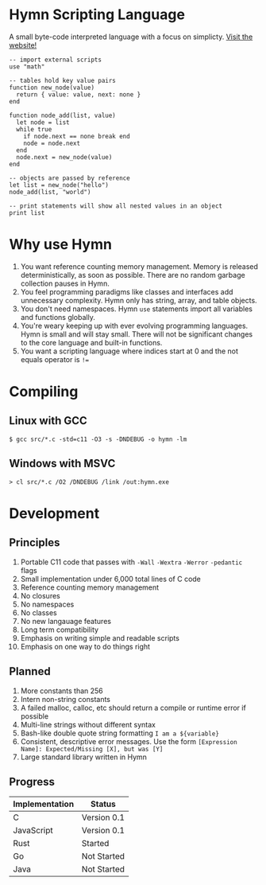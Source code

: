# Hymn Scripting Language

A small byte-code interpreted language with a focus on simplicty. [Visit the website!](https://hymn-lang.org)

```
-- import external scripts
use "math"

-- tables hold key value pairs
function new_node(value)
  return { value: value, next: none }
end

function node_add(list, value)
  let node = list
  while true
    if node.next == none break end
    node = node.next
  end
  node.next = new_node(value)
end

-- objects are passed by reference
let list = new_node("hello")
node_add(list, "world")

-- print statements will show all nested values in an object
print list
```

# Why use Hymn

1. You want reference counting memory management. Memory is released deterministically, as soon as possible. There are no random garbage collection pauses in Hymn.
1. You feel programming paradigms like classes and interfaces add unnecessary complexity. Hymn only has string, array, and table objects.
1. You don't need namespaces. Hymn `use` statements import all variables and functions globally.
1. You're weary keeping up with ever evolving programming languages. Hymn is small and will stay small. There will not be significant changes to the core language and built-in functions.
1. You want a scripting language where indices start at 0 and the not equals operator is `!=`

# Compiling

## Linux with GCC

`$ gcc src/*.c -std=c11 -O3 -s -DNDEBUG -o hymn -lm`

## Windows with MSVC

`> cl src/*.c /O2 /DNDEBUG /link /out:hymn.exe`

# Development

## Principles

1. Portable C11 code that passes with `-Wall` `-Wextra` `-Werror` `-pedantic` flags
1. Small implementation under 6,000 total lines of C code
1. Reference counting memory management
1. No closures
1. No namespaces
1. No classes
1. No new langauage features
1. Long term compatibility
1. Emphasis on writing simple and readable scripts
1. Emphasis on one way to do things right

## Planned

1. More constants than 256
1. Intern non-string constants
1. A failed malloc, calloc, etc should return a compile or runtime error if possible
1. Multi-line strings without different syntax
1. Bash-like double quote string formatting `I am a ${variable}`
1. Consistent, descriptive error messages. Use the form `[Expression Name]: Expected/Missing [X], but was [Y]`
1. Large standard library written in Hymn

## Progress

| Implementation | Status      |
| -------------- | ----------- |
| C              | Version 0.1 |
| JavaScript     | Version 0.1 |
| Rust           | Started     |
| Go             | Not Started |
| Java           | Not Started |

